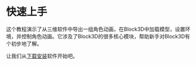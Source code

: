 # 快速上手

这个教程演示了从三维软件中导出一组角色动画，在Block3D中加载模型，设置环境，并控制角色动画。它涉及了Block3D的很多核心模块，帮助新手对Block3D有个初步地了解。

让我们从[下载安装](./1-install.md)软件开始吧。